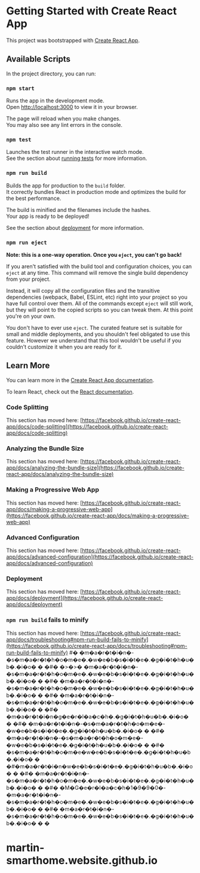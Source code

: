 # Getting Started with Create React App

This project was bootstrapped with [Create React App](https://github.com/facebook/create-react-app).

## Available Scripts

In the project directory, you can run:

### `npm start`

Runs the app in the development mode.\
Open [http://localhost:3000](http://localhost:3000) to view it in your browser.

The page will reload when you make changes.\
You may also see any lint errors in the console.

### `npm test`

Launches the test runner in the interactive watch mode.\
See the section about [running tests](https://facebook.github.io/create-react-app/docs/running-tests) for more information.

### `npm run build`

Builds the app for production to the `build` folder.\
It correctly bundles React in production mode and optimizes the build for the best performance.

The build is minified and the filenames include the hashes.\
Your app is ready to be deployed!

See the section about [deployment](https://facebook.github.io/create-react-app/docs/deployment) for more information.

### `npm run eject`

**Note: this is a one-way operation. Once you `eject`, you can't go back!**

If you aren't satisfied with the build tool and configuration choices, you can `eject` at any time. This command will remove the single build dependency from your project.

Instead, it will copy all the configuration files and the transitive dependencies (webpack, Babel, ESLint, etc) right into your project so you have full control over them. All of the commands except `eject` will still work, but they will point to the copied scripts so you can tweak them. At this point you're on your own.

You don't have to ever use `eject`. The curated feature set is suitable for small and middle deployments, and you shouldn't feel obligated to use this feature. However we understand that this tool wouldn't be useful if you couldn't customize it when you are ready for it.

## Learn More

You can learn more in the [Create React App documentation](https://facebook.github.io/create-react-app/docs/getting-started).

To learn React, check out the [React documentation](https://reactjs.org/).

### Code Splitting

This section has moved here: [https://facebook.github.io/create-react-app/docs/code-splitting](https://facebook.github.io/create-react-app/docs/code-splitting)

### Analyzing the Bundle Size

This section has moved here: [https://facebook.github.io/create-react-app/docs/analyzing-the-bundle-size](https://facebook.github.io/create-react-app/docs/analyzing-the-bundle-size)

### Making a Progressive Web App

This section has moved here: [https://facebook.github.io/create-react-app/docs/making-a-progressive-web-app](https://facebook.github.io/create-react-app/docs/making-a-progressive-web-app)

### Advanced Configuration

This section has moved here: [https://facebook.github.io/create-react-app/docs/advanced-configuration](https://facebook.github.io/create-react-app/docs/advanced-configuration)

### Deployment

This section has moved here: [https://facebook.github.io/create-react-app/docs/deployment](https://facebook.github.io/create-react-app/docs/deployment)

### `npm run build` fails to minify

This section has moved here: [https://facebook.github.io/create-react-app/docs/troubleshooting#npm-run-build-fails-to-minify](https://facebook.github.io/create-react-app/docs/troubleshooting#npm-run-build-fails-to-minify)
#�
�m�a�r�t�i�n�-�s�m�a�r�t�h�o�m�e�.�w�e�b�s�i�t�e�.�g�i�t�h�u�b�.�i�o�
�
�#�
�>�>� �m�a�r�t�i�n�-�s�m�a�r�t�h�o�m�e�.�w�e�b�s�i�t�e�.�g�i�t�h�u�b�.�i�o�
�
�#� �m�a�r�t�i�n�-�s�m�a�r�t�h�o�m�e�.�w�e�b�s�i�t�e�.�g�i�t�h�u�b�.�i�o�
�
�#� �m�a�r�t�i�n�-�s�m�a�r�t�h�o�m�e�.�w�e�b�s�i�t�e�.�g�i�t�h�u�b�.�i�o�
�
�#� �m�a�r�t�i�n�g�e�r�l�a�c�h�.�g�i�t�h�u�b�.�i�o�
�
�#� �m�a�r�t�i�n�-�s�m�a�r�t�h�o�m�e�-�w�e�b�s�i�t�e�.�g�i�t�h�u�b�.�i�o�
�
�#� �m�a�r�t�i�n�-�s�m�a�r�t�h�o�m�e�-�w�e�b�s�i�t�e�.�g�i�t�h�u�b�.�i�o�
�
�#� �s�m�a�r�t�h�o�m�e�w�e�b�s�i�t�e�.�g�i�t�h�u�b�.�i�o�
�
�#�m�a�r�t�i�n�w�e�b�s�i�t�e�.�g�i�t�h�u�b�.�i�o�
�
�#� �m�a�r�t�i�n�-�s�m�a�r�t�h�o�m�e�.�w�e�b�s�i�t�e�.�g�i�t�h�u�b�.�i�o�
�
�#� �M�G�e�r�l�a�c�h�1�9�9�0�-�m�a�r�t�i�n�-�s�m�a�r�t�h�o�m�e�.�w�e�b�s�i�t�e�.�g�i�t�h�u�b�.�i�o�
�
�#� �m�a�r�t�i�n�-�s�m�a�r�t�h�o�m�e�.�w�e�b�s�i�t�e�.�g�i�t�h�u�b�.�i�o�
�
�
# martin-smarthome.website.github.io
